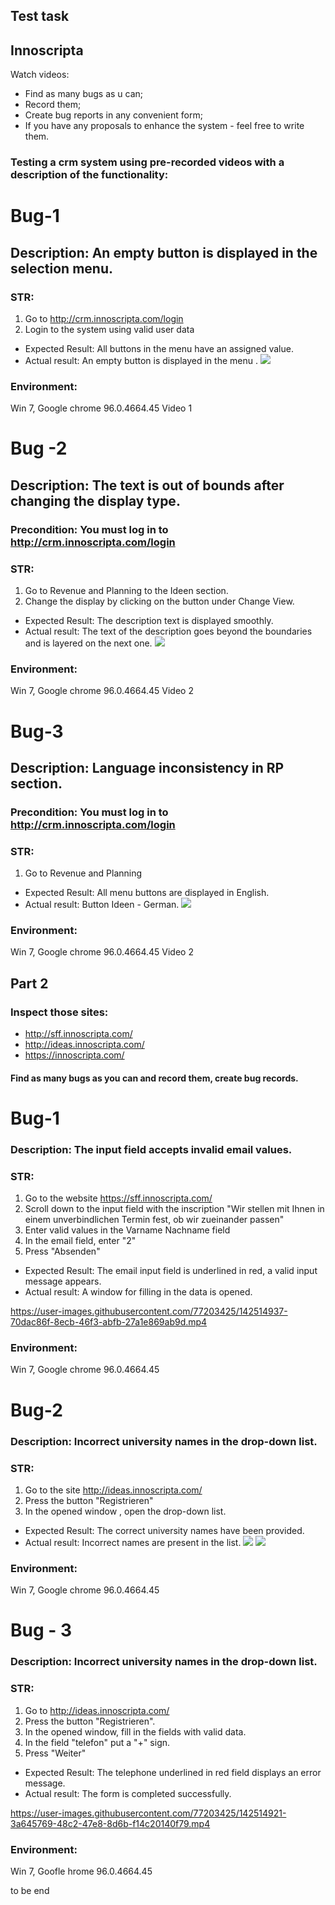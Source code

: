 ## Test task 
## Innoscripta
Watch videos: 
- Find as many bugs as u can;
- Record them; 
- Create bug reports in any convenient form; 
- If you have any proposals to enhance the system - feel free to write them.


### Testing a crm system using pre-recorded videos with a description of the functionality:

# Bug-1
## Description: An empty button is displayed in the selection menu.
### STR:
1. Go to http://crm.innoscripta.com/login
2. Login to the system using valid user data
- Expected Result: All buttons in the menu have an assigned value.
- Actual result: An empty button is displayed in the menu
.
![](https://user-images.githubusercontent.com/77203425/142514946-4f1eba58-7122-4740-ab8d-0aee49f3b086.png)
### Environment:
 Win 7,
Google chrome  96.0.4664.45 
Video 1


# Bug -2
## Description: The text is out of bounds after changing the display type.
### Precondition: You must log in to http://crm.innoscripta.com/login
### STR:
1. Go to Revenue and Planning to the Ideen section.
2. Change the display by clicking on the button under Change View.
- Expected Result: The description text is displayed smoothly.
- Actual result: The text of the description goes beyond the boundaries and is layered on the next one.
![](https://user-images.githubusercontent.com/77203425/142514947-18b2459e-0aab-4aa9-bd5e-46571a6ab3b9.png) 
### Environment:
 Win 7,
Google chrome  96.0.4664.45 
Video 2



# Bug-3
## Description: Language inconsistency in RP section.
### Precondition: You must log in to http://crm.innoscripta.com/login
### STR:
1. Go to Revenue and Planning
- Expected Result: All menu buttons are displayed in English.
- Actual result: Button Ideen - German.
![](https://user-images.githubusercontent.com/77203425/142514949-258a4ded-f333-4642-a3ba-8e6548092b4b.png)
### Environment:
 Win 7,
Google chrome  96.0.4664.45 
Video 2







## Part 2
### Inspect those sites: 
- http://sff.innoscripta.com/ 
- http://ideas.innoscripta.com/ 
- https://innoscripta.com/ 
#### Find as many bugs as you can and record them, create bug records.


# Bug-1
### Description: The input field accepts invalid email values.
### STR:
1. Go to the website https://sff.innoscripta.com/
2. Scroll down to the input field with the inscription "Wir stellen mit Ihnen in einem unverbindlichen Termin fest, ob wir zueinander passen"
3. Enter valid values ​​in the Varname Nachname field
4. In the email field, enter "2"
5. Press "Absenden"

- Expected Result: The email input field is underlined in red, a valid input message appears.
- Actual result: A window for filling in the data is opened.

https://user-images.githubusercontent.com/77203425/142514937-70dac86f-8ecb-46f3-abfb-27a1e869ab9d.mp4
### Environment:
 Win 7,
Google chrome  96.0.4664.45




# Bug-2
### Description: Incorrect university names in the drop-down list.
### STR:
1. Go to the site http://ideas.innoscripta.com/
2. Press the button "Registrieren"
3. In the opened window , open the drop-down list.


- Expected Result: The correct university names have been provided.
- Actual result: Incorrect names are present in the list.
![](https://user-images.githubusercontent.com/77203425/142514945-3456cba7-13ba-4ed3-98b5-495fe6542bdf.png)
![](https://user-images.githubusercontent.com/77203425/142514943-d2ef9d3e-f25b-488f-8124-0801c824098b.png)
### Environment:
 Win 7,
Google chrome  96.0.4664.45 



# Bug - 3
### Description: Incorrect university names in the drop-down list.
### STR:
1. Go to  http://ideas.innoscripta.com/
2. Press the button "Registrieren".
3. In the opened window, fill in the fields with valid data.
4. In the field "telefon" put a "+" sign.
5. Press "Weiter"


- Expected Result: The telephone underlined in red field displays an error message.
- Actual result: The form is completed successfully.

https://user-images.githubusercontent.com/77203425/142514921-3a645769-48c2-47e8-8d6b-f14c20140f79.mp4

### Environment:
 Win 7,
Goofle hrome 96.0.4664.45 

to be end

